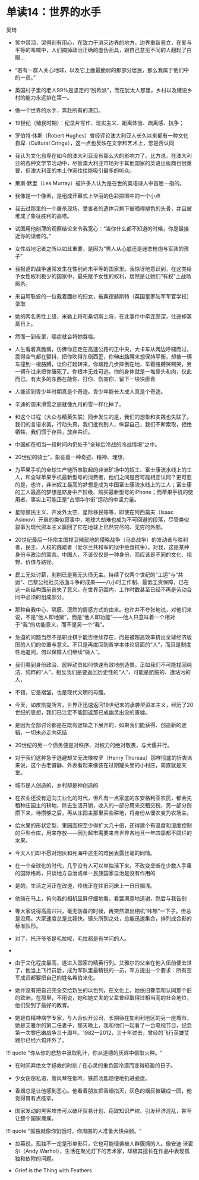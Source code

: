 # 单读14：世界的水手

吴琦



- 笑中带泪，哭得别有用心，在致力于消灭边界的地方，边界重新竖立，在爱与平等的叫喊中，人们摘掉政治正确的虚伪面具，跟自己意见不同的人翻起了白眼…




- “若有一群人关心地球，以及它上面最脆弱的那部分居民，那么我属于他们中的一员。”



- 英国村子里的老人99%是坚定的“脱欧派”，而在犹太人那里，乡村以及建设乡村的能力永远排在第一。



- 做一个世界的水手，奔赴所有的港口。


- 19世纪（殖民时期）：纪录片写作、现实主义、距离体验、疏离感、抗争；



- 罗伯特·休斯（Robert Hughes）曾经评论澳大利亚人长久以来都有一种文化自卑（Cultural Cringe），这一点也反映在文学和艺术上，您是否认同



- 我认为文化自卑在如今的澳大利亚没有那么大的影响力了。比方说，在澳大利亚的各种文学节活动中，尽管澳大利亚市场对于其他国家的英语出版商也很重要，但澳大利亚的本土作家往往能吸引最多的听众。



- 莱斯·默里（Les Murray）被许多人认为是在世的英语诗人中首屈一指的。



- 我像是一个像素，是组成开幕式上华丽的色彩拼图中的一个小点


- 我去过那里的一个屠杀现场，受害者的遗体只剩下被晒得褪色的头骨，并且被堆成了象征胜利的高塔。



- 试图用他刻薄的观察结论来令我宽心：“当你什么都不知道的时候，你是最接近你的读者的。”


- 女性战地记者之所以如此重要，是因为“男人从心底还是迷恋枪炮与军装的孩子”



- 我报道的战争通常发生在性别尚未平等的国家里。我惊讶地意识到，在这类给予女性权利极少的国家中，最先赋予女性的权利，居然是让她们“有权”上战场厮杀。



- 来自阿联酋的一位戴着面纱的妇女，被桑德赫斯特（英国皇家陆军军官学校）录取



- 她的两名男性上级，米勒上将和桑切斯上将，在此事件中牵连颇深，仕途却蒸蒸日上。


- 然而一到夜里，癌症就会将她吞噬。


- 人生看着真脆弱，仿佛你正走在高速公路的正中央，大卡车从两边呼啸而过，震得空气都在颤抖，把你吹得东倒西歪，你伸出胳膊来想保持平衡，却被一辆车撞到一根胳膊，让你打起转来，你踉跄几步摔倒在地，举着胳膊哭啊哭，另一辆车过来把你碾死了。你根本无处可逃。你的身体就是一堆骨头和肉，仅此而已。有太多的东西在敲你、打你、伤害你，留下一块块瘀青



- 人能活到青少年时期真是个奇迹。青少年能长大成人真是个奇迹。


- 辛迪的周末滑雪之旅就像九月的雪一样化掉了。



- 和这个过程（大众与精英失联）同步发生的是，我们的想象和实践也失联了。我们的言语求美，行动失真，我们批判别人，纵容自己，我们不断索取，拒绝牺牲，我们惯于存异，放弃共识。



- 中国却在相当一段时间内仍处于“全球后冷战的冷战情境”之中。


- 20世纪的骑士”，象征着一种奇迹、精神、理想，


- 为苹果手机的全球生产链所串联起的非洲矿场中的奴工、富士康流水线上的工人，和全球苹果手机最新型号的消费者，他们之间是否可能相互认同？更可悲的是，也许，非洲奴工最高的梦想是成为中国富士康流水线上的工人；富士康的工人最高的梦想是跻身中产阶级、购买最新型号的iPhone；而苹果手机的使用者，事实上可能正是“占领华尔街”运动的中坚力量。



- 星际殖民主义、开发外太空、星际移民等等，即使在阿西莫夫（Isaac Asimov）开启的类似叙事中，地球大劫难也成为不可回避的段落，尽管类似叙事为现代资本主义赢回了它在地球上已然穷尽的、无穷的外部。



- 20世纪最后一场宗主国捍卫殖民地的侵略战争（马岛战争）的发动者与胜利者，民主、人权的践踏者（爱尔兰共和军的狱中绝食抗争）。对我，这是某种身份与政治的寓言。中国人，不该仅仅是一种身份，而应该是不同的文化、视野、价值与路径。



- 民工无处讨薪，剥削已是冤无头债无主。持续了仅两个世纪的“工运”与“共运”、巴黎公社社员浴血斗争的成果——八小时工作制、最低工资保障，已在这一新结构面前丧失了意义。在世界范围内，工作时数甚至已经不再是劳动合同中必须的组成部分。



- 那种自我中心、隔膜、漠然的情感方式的由来。也许并不夸张地说，对他们来说，不是“他人即地狱”，而是“他人即功能”——他人只意味着一个相对于“我”的功能意义，而不是另一个“我”。



- 急迫的问题当然不是职业棋手能否继续存在，而是被超高效率挤出全球经济版图的人们的位置与意义。不只是再度回到哲学本体论层面的“人”，而且是制度性地追问，何以保障人们继续“做人”。



- 我们看到身份政治、民粹动员如何快速有效地创造恨。正如我们不可能找回纯洁、纯粹的“人”，相反我们是要返回历史性的“人”，可能是肮脏的、遭玷污的人，



- 不错，它是褶皱，也是现代文明的母腹。



- 今天，如皮凯提所言，世界正迅速返回19世纪末的承袭型资本主义，经历了20世纪的思想，我们已注定不能回返那已成幽灵出没的废墟。



- 是因为全部讨论都是在既有逻辑之下展开的，如果我们能获得、创造新的逻辑，一切未必走向死结



- 20世纪的另一个债务便是对秩序、对权力的绝对敬畏，与犬儒并行。



- 对于我们这种急于逃避却又无法像梭罗（Henry Thoreau）那样彻底的折衷派来说，这个古老僻静、外表看起来像装在过期罐头里的小村庄，简直就是天堂。


- 城市是人创造的，乡村却是神创造的

- 在农业还没有迈向工业化的时代，但凡有一点家底的东安格利亚农民，都会先租种庄园主的耕地，除去生活开销，收入的一部分用来交租交税，另一部分则攒下来，待攒够之后，再从庄园主那里买些耕地，将身份从佃农变为农场主。

- 给水果的形状定型，果园面积至少得扩大几十倍，还得建个有温度和湿度控制的巨型仓库，用来存放——因为超市需要来自世界各地且一年四季都不腐烂的水果。

- 今天人们却不愿对炮灰和死海中逃生的难民表露丝毫的同情。

- 在一个全球化的时代，几乎没有人可以单独活下来。不改变垄断在少数人手里的国际格局，只谈地方自治或单一民族国家自治是没有作用的



- 是的，生活之河正在改道，传统正在往旧河床上一日日搁浅。



- 他骑在马上，俯向我的相机显屏仔细地看。看罢满意地道谢，然后与我告别
- 等大家说得高高兴兴，毫无防备的时候，再突然取出相机“咔嚓”一下子。但总是没用。大家速度总是比我快。镜头所到之处，总能迅速集合，排列成合影的标准队形。

- 对了，托汗爷爷是毛拉呢，毛拉都是有学问的人。
- 

- 由于文化程度最高，遂进入国家的精英行列。艾雅尔的父亲在他入伍前便去世了，他当上飞行员后，成为军队里最精锐的一员，军方提出一个要求：所有空军成员都要把自己的姓名希伯来化。


- 她并没有把自己完全交给新生的以色列，在文化上，她依旧眷恋和认同那个旧的欧洲，在那里，不用说，她和她丈夫的父辈曾经取得过相当高的社会地位，他们受到了最好的教育。

- 她是位精神病学专家，与人合伙开公司，长期待在加利利地区的另一座城市。她是艾雅尔的第二任妻子，那天晚上，我和他们一起看了一台电视节目，纪念第一次黎巴嫩战争三十周年。1982—2012，三十年过去，曾经的飞行英雄艾雅尔已经六旬开外了。

!!! quote "你从你的悲愁中汲取乳汁，你从道德的灰烬中偷取火种。"

- 在时间弃绝文字拯救的时刻 / 在心灵的重负因冷漠而变得轻盈的日子。


- 少女窃窃私语，管风琴在低吟，铁质汤匙随便地扔进瓷盘。

- 香烟总是让他感到恶心。他看着朋友把香烟掐灭，灰色的烟灰被碾成一团，他觉得胃有点痉挛。

- 国家发动的黑客攻击可以破坏贸易计划、窃取知识产权、引发经济混乱，甚至让整个国家瘫痪。

!!! quote "孤独就像你饥饿时，你周围的人准备大快朵颐。"

- 拉英说，孤独不一定是形单影只，它也可能侵袭被人群簇拥的人。像安迪·沃霍尔（Andy Warhol），生活在聚光灯下的艺术家，却极其擅长在作品中表现孤独和依附的问题。

- Grief is the Thing with Feathers
